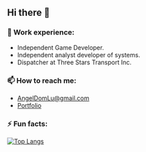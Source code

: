 ## Hi there 👋
### 👔 Work experience:
- Independent Game Developer.
- Independent analyst developer of systems.
- Dispatcher at Three Stars Transport Inc.


### 📫 How to reach me:
- AngelDomLu@gmail.com
- [Portfolio](https://sites.google.com/view/angel-dom)

### ⚡ Fun facts:
[![Top Langs](https://github-readme-stats.vercel.app/api/top-langs/?username=Angel-999&layout=compact)](https://github.com/Angel-999)

<!--
**Angel-999/Angel-999** is a ✨ _special_ ✨ repository because its `README.md` (this file) appears on your GitHub profile.

Here are some ideas to get you started:

- 🔭 I’m currently working on ...
- 🌱 I’m currently learning ...
- 👯 I’m looking to collaborate on ...
- 🤔 I’m looking for help with ...
- 💬 Ask me about ...
- 📫 How to reach me: ...
- 😄 Pronouns: ...
- ⚡ Fun fact: ...
-->
